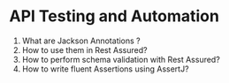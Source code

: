 # API Testing and Automation

1. What are Jackson Annotations ?
2. How to use them in Rest Assured?
3. How to perform schema validation with Rest Assured?
4. How to write fluent Assertions using AssertJ?